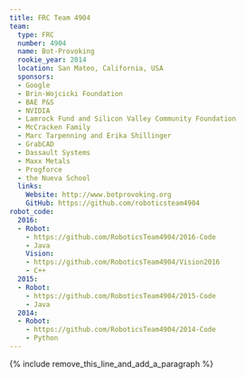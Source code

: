 ```yaml
---
title: FRC Team 4904
team:
  type: FRC
  number: 4904
  name: Bot-Provoking
  rookie_year: 2014
  location: San Mateo, California, USA
  sponsors:
  - Google
  - Brin-Wojcicki Foundation
  - BAE P&S
  - NVIDIA
  - Lamrock Fund and Silicon Valley Community Foundation
  - McCracken Family
  - Marc Tarpenning and Erika Shillinger
  - GrabCAD
  - Dassault Systems
  - Maxx Metals
  - Progforce
  - the Nueva School
  links:
    Website: http://www.botprovoking.org
    GitHub: https://github.com/roboticsteam4904
robot_code:
  2016:
  - Robot:
    - https://github.com/RoboticsTeam4904/2016-Code
    - Java
    Vision:
    - https://github.com/RoboticsTeam4904/Vision2016
    - C++
  2015:
  - Robot:
    - https://github.com/RoboticsTeam4904/2015-Code
    - Java
  2014:
  - Robot:
    - https://github.com/RoboticsTeam4904/2014-Code
    - Python
---
```


{% include remove_this_line_and_add_a_paragraph %}
